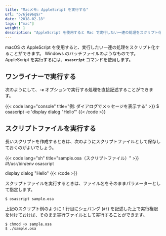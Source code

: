 ```yaml
---
title: "Macメモ: AppleScript を実行する"
url: "p/6je96q9/"
date: "2018-02-18"
tags: ["mac"]
weight: 1
description: "AppleScript を使用すると Mac で実行したい一連の処理をスクリプト化することができます。Windows のバッチファイルのようなものです。"
---
```


macOS の AppleScript を使用すると、実行したい一連の処理をスクリプト化することができます。
Windows のバッチファイルのようなものです。
AppleScript を実行するには、**`osascript`** コマンドを使用します。


ワンライナーで実行する
----

次のようにして、**`-e`** オプションで実行する処理を直接記述することができます。

{{< code lang="console" title="例: ダイアログでメッセージを表示する" >}}
$ osascript -e 'display dialog "Hello"'
{{< /code >}}


スクリプトファイルを実行する
----

長いスクリプトを作成するときは、次のようにスクリプトファイルとして保存しておくのがよいでしょう。

{{< code lang="sh" title="sample.osa（スクリプトファイル）" >}}
#!/usr/bin/env osascript

display dialog "Hello"
{{< /code >}}

スクリプトファイルを実行するときは、ファイル名をそのままパラメーターとして指定します。

```console
$ osascript sample.osa
```

上記のスクリプト例のように 1 行目にシェバング (`#!`) を記述した上で実行権限を付けておけば、そのまま実行ファイルとして実行することができます。

```console
$ chmod +x sample.osa
$ ./sample.osa
```

